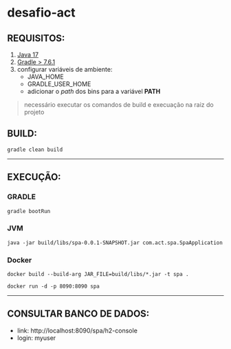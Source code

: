 # desafio-act

## REQUISITOS:

1. [Java 17](https://www.oracle.com/java/technologies/javase/jdk17-archive-downloads.html)
2. [Gradle > 7.6.1](https://gradle.org/releases/)
3. configurar variáveis de ambiente:
   - JAVA_HOME
   - GRADLE_USER_HOME
   - adicionar o *path* dos bins para a variável **PATH**

> necessário executar os comandos de build e execuação na raiz do projeto

## BUILD:

`gradle clean build`

---

## EXECUÇÃO:

### GRADLE

`gradle bootRun`

### JVM

`java -jar build/libs/spa-0.0.1-SNAPSHOT.jar com.act.spa.SpaApplication`

### Docker

`docker build --build-arg JAR_FILE=build/libs/*.jar -t spa .`

`docker run -d -p 8090:8090 spa`

---

## CONSULTAR BANCO DE DADOS:
- link: http://localhost:8090/spa/h2-console
- login: myuser